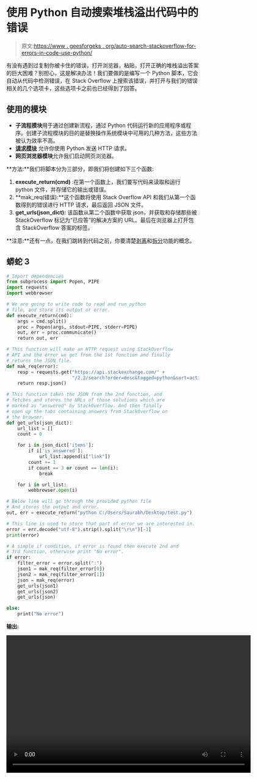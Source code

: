 # 使用 Python 自动搜索堆栈溢出代码中的错误

> 原文:[https://www . geesforgeks . org/auto-search-stackoverflow-for-errors-in-code-use-python/](https://www.geeksforgeeks.org/auto-search-stackoverflow-for-errors-in-code-using-python/)

有没有遇到过复制你被卡住的错误，打开浏览器，粘贴，打开正确的堆栈溢出答案的巨大困难？别担心，这是解决办法！我们要做的是编写一个 Python 脚本，它会自动从代码中检测错误，在 Stack Overflow 上搜索该错误，并打开与我们的错误相关的几个选项卡，这些选项卡之前也已经得到了回答。

## 使用的模块

*   **子流程模块**用于通过创建新流程，通过 Python 代码运行新的应用程序或程序。创建子流程模块的目的是替换操作系统模块中可用的几种方法，这些方法被认为效率不高。
*   [**请求模块**](https://www.geeksforgeeks.org/python-requests-tutorial/) 允许你使用 Python 发送 HTTP 请求。
*   **网页浏览器模块**允许我们启动网页浏览器。

**方法:**我们将脚本分为三部分，即我们将创建如下三个函数:

1.  **execute_return(cmd)** :在第一个函数上，我们要写代码来读取和运行 python 文件，并存储它的输出或错误。
2.  **mak_req(错误):**这个函数将使用 Stack Overflow API 和我们从第一个函数得到的错误进行 HTTP 请求，最后返回 JSON 文件。
3.  **get_urls(json_dict):** 该函数从第二个函数中获取 json，并获取和存储那些被 StackOverflow 标记为“已应答”的解决方案的 URL。最后在浏览器上打开包含 StackOverflow 答案的标签。

**注意:**还有一点，在我们跳转到代码之前，你要清楚[剥离](https://www.geeksforgeeks.org/python-string-strip/)和[拆分](https://www.geeksforgeeks.org/python-string-split/)功能的概念。

## 蟒蛇 3

```py
# Import dependencies
from subprocess import Popen, PIPE
import requests
import webbrowser

# We are going to write code to read and run python
# file, and store its output or error.
def execute_return(cmd):
    args = cmd.split()
    proc = Popen(args, stdout=PIPE, stderr=PIPE)
    out, err = proc.communicate()
    return out, err

# This function will make an HTTP request using StackOverflow
# API and the error we get from the 1st function and finally
# returns the JSON file.
def mak_req(error):
    resp = requests.get("https://api.stackexchange.com/" +
                        "/2.2/search?order=desc&tagged=python&sort=activity&intitle={}&site=stackoverflow".format(error))
    return resp.json()

# This function takes the JSON from the 2nd function, and
# fetches and stores the URLs of those solutions which are
# marked as "answered" by StackOverflow. And then finally
# open up the tabs containing answers from StackOverflow on
# the browser.
def get_urls(json_dict):
    url_list = []
    count = 0

    for i in json_dict['items']:
        if i['is_answered']:
            url_list.append(i["link"])
        count += 1
        if count == 3 or count == len(i):
            break

    for i in url_list:
        webbrowser.open(i)

# Below line will go through the provided python file
# And stores the output and error.
out, err = execute_return("python C:/Users/Saurabh/Desktop/test.py")

# This line is used to store that part of error we are interested in.
error = err.decode("utf-8").strip().split("\r\n")[-1]
print(error)

# A simple if condition, if error is found then execute 2nd and
# 3rd function, otherwise print "No error".
if error:
    filter_error = error.split(":")
    json1 = mak_req(filter_error[0])
    json2 = mak_req(filter_error[1])
    json = mak_req(error)
    get_urls(json1)
    get_urls(json2)
    get_urls(json)

else:
    print("No error")
```

**输出:**

<video class="wp-video-shortcode" id="video-563355-1" width="640" height="360" preload="metadata" controls=""><source type="video/mp4" src="https://media.geeksforgeeks.org/wp-content/uploads/20210215111934/Auto-error-Checking-and-get-answered-solution-from-Stack-Overflow-using-Python.mp4?_=1">[https://media.geeksforgeeks.org/wp-content/uploads/20210215111934/Auto-error-Checking-and-get-answered-solution-from-Stack-Overflow-using-Python.mp4](https://media.geeksforgeeks.org/wp-content/uploads/20210215111934/Auto-error-Checking-and-get-answered-solution-from-Stack-Overflow-using-Python.mp4)</video>